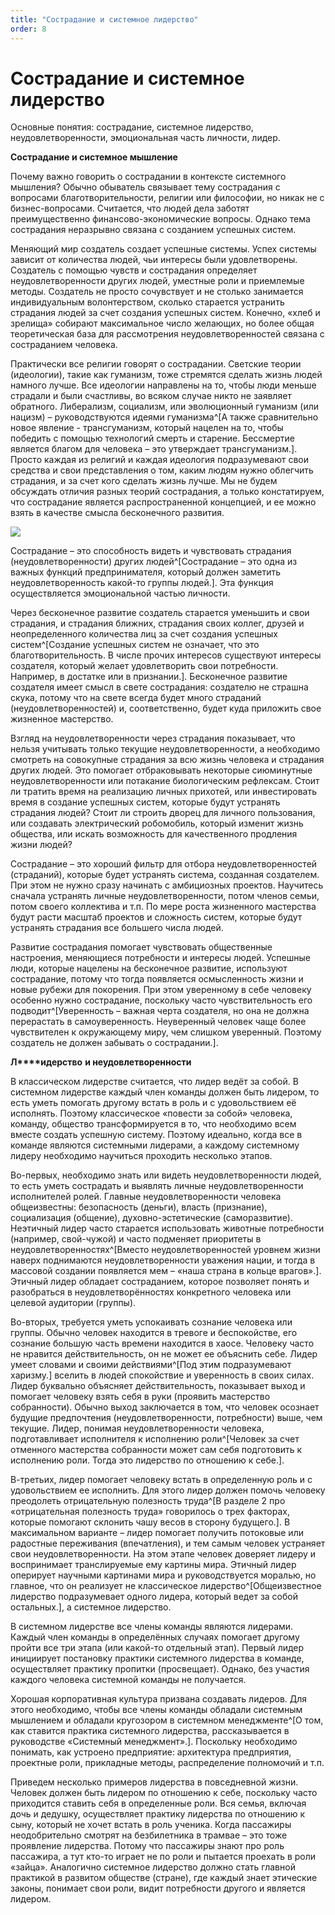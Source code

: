 ```yaml
---
title: "Сострадание и системное лидерство"
order: 8
---
```


# Сострадание и системное лидерство

Основные понятия: сострадание, системное лидерство, неудовлетворенности, эмоциональная часть личности, лидер.

**Сострадание и системное мышление**

Почему важно говорить о сострадании в контексте системного мышления? Обычно обыватель связывает тему сострадания с вопросами благотворительности, религии или философии, но никак не с бизнес-вопросами. Считается, что людей дела заботят преимущественно финансово-экономические вопросы. Однако тема сострадания неразрывно связана с созданием успешных систем.

Меняющий мир создатель создает успешные системы. Успех системы зависит от количества людей, чьи интересы были удовлетворены. Создатель с помощью чувств и сострадания определяет неудовлетворенности других людей, уместные роли и приемлемые методы. Создатель не просто сочувствует и не столько занимается индивидуальным волонтерством, сколько старается устранить страдания людей за счет создания успешных систем. Конечно, «хлеб и зрелища» собирают максимальное число желающих, но более общая теоретическая база для рассмотрения неудовлетворенностей связана с состраданием человека.

Практически все религии говорят о сострадании. Светские теории (идеологии), такие как гуманизм, тоже стремятся сделать жизнь людей намного лучше. Все идеологии направлены на то, чтобы люди меньше страдали и были счастливы, во всяком случае никто не заявляет обратного. Либерализм, социализм, или эволюционный гуманизм (или нацизм) – руководствуются идеями гуманизма^[А также сравнительно новое явление - трансгуманизм, который нацелен на то, чтобы победить с помощью технологий смерть и старение. Бессмертие является благом для человека – это утверждает трансгуманизм.]. Просто каждая из религий и каждая идеология подразумевают свои средства и свои представления о том, каким людям нужно облегчить страдания, и за счет кого сделать жизнь лучше. Мы не будем обсуждать отличия разных теорий сострадания, а только констатируем, что сострадание является распространенной концепцией, и ее можно взять в качестве смысла бесконечного развития.

![](/ru/personal/systems-self-development/54.png)

Сострадание – это способность видеть и чувствовать страдания (неудовлетворенности) других людей^[Сострадание – это одна из важных функций предпринимателя, который должен заметить неудовлетворенность какой-то группы людей.]. Эта функция осуществляется эмоциональной частью личности.

Через бесконечное развитие создатель старается уменьшить и свои страдания, и страдания ближних, страдания своих коллег, друзей и неопределенного количества лиц за счет создания успешных систем^[Создание успешных систем не означает, что это благотворительность. В числе прочих интересов существуют интересы создателя, который желает удовлетворить свои потребности. Например, в достатке или в признании.]. Бесконечное развитие создателя имеет смысл в свете сострадания: создателю не страшна скука, потому что на свете всегда будет много страданий (неудовлетворенностей) и, соответственно, будет куда приложить свое жизненное мастерство.

Взгляд на неудовлетворенности через страдания показывает, что нельзя учитывать только текущие неудовлетворенности, а необходимо смотреть на совокупные страдания за всю жизнь человека и страдания других людей. Это помогает отбраковывать некоторые сиюминутные неудовлетворенности или потакание биологическим рефлексам. Стоит ли тратить время на реализацию личных прихотей, или инвестировать время в создание успешных систем, которые будут устранять страдания людей? Стоит ли строить дворец для личного пользования, или создавать электрический робомобиль, который изменит жизнь общества, или искать возможность для качественного продления жизни людей?

Сострадание – это хороший фильтр для отбора неудовлетворенностей (страданий), которые будет устранять система, созданная создателем. При этом не нужно сразу начинать с амбициозных проектов. Научитесь сначала устранять личные неудовлетворенности, потом членов семьи, потом своего коллектива и т.п. По мере роста жизненного мастерства будут расти масштаб проектов и сложность систем, которые будут устранять страдания все большего числа людей.

Развитие сострадания помогает чувствовать общественные настроения, меняющиеся потребности и интересы людей. Успешные люди, которые нацелены на бесконечное развитие, используют сострадание, потому что тогда появляется осмысленность жизни и новые рубежи для покорения. При этом уверенному в себе человеку особенно нужно сострадание, поскольку часто чувствительность его подводит^[Уверенность – важная черта создателя, но она не должна перерастать в самоуверенность. Неуверенный человек чаще более чувствителен к окружающему миру, чем слишком уверенный. Поэтому создатель не должен забывать о сострадании.].

**Л****идерство** **и неудовлетворенности**

В классическом лидерстве считается, что лидер ведёт за собой. В системном лидерстве каждый член команды должен быть лидером, то есть уметь помогать другому встать в роль и с удовольствием её исполнять. Поэтому классическое «повести за собой» человека, команду, общество трансформируется в то, что необходимо всем вместе создать успешную систему. Поэтому идеально, когда все в команде являются системными лидерами, а каждому системному лидеру необходимо научиться проходить несколько этапов.

Во-первых, необходимо знать или видеть неудовлетворенности людей, то есть уметь сострадать и выявлять личные неудовлетворенности исполнителей ролей. Главные неудовлетворенности человека общеизвестны: безопасность (деньги), власть (признание), социализация (общение), духовно-эстетические (саморазвитие). Неэтичный лидер часто старается использовать животные потребности (например, свой-чужой) и часто подменяет приоритеты в неудовлетворенностях^[Вместо неудовлетворенностей уровнем жизни наверх поднимаются неудовлетворенности уважения нации, и тогда в массовой создании появляется мем – «наша страна в кольце врагов».]. Этичный лидер обладает состраданием, которое позволяет понять и разобраться в неудовлетворённостях конкретного человека или целевой аудитории (группы).

Во-вторых, требуется уметь успокаивать сознание человека или группы. Обычно человек находится в тревоге и беспокойстве, его сознание большую часть времени находится в хаосе. Человеку часто не нравится действительность, он не может ее объяснить себе. Лидер умеет словами и своими действиями^[Под этим подразумевают харизму.] вселить в людей спокойствие и уверенность в своих силах. Лидер буквально объясняет действительность, показывает выход и помогает человеку взять себя в руки (проявить мастерство собранности). Обычно выход заключается в том, что человек осознает будущие предпочтения (неудовлетворенности, потребности) выше, чем текущие. Лидер, понимая неудовлетворенности человека, подготавливает исполнителя к исполнению роли^[Человек за счет отменного мастерства собранности может сам себя подготовить к исполнению роли. Тогда это лидерство по отношению к себе.].

В-третьих, лидер помогает человеку встать в определенную роль и с удовольствием ее исполнить. Для этого лидер должен помочь человеку преодолеть отрицательную полезность труда^[В разделе 2 про «отрицательная полезность труда» говорилось о трех факторах, которые помогают склонить чашу весов в сторону будущего.]. В максимальном варианте – лидер помогает получить потоковые или радостные переживания (впечатления), и тем самым человек устраняет свои неудовлетворенности. На этом этапе человек доверяет лидеру и воспринимает транслируемые ему картины мира. Этичный лидер оперирует научными картинами мира и руководствуется моралью, но главное, что он реализует не классическое лидерство^[Общеизвестное лидерство подразумевает одного лидера, который ведет за собой остальных.], а системное лидерство.

В системном лидерстве все члены команды являются лидерами. Каждый член команды в определённых случаях помогает другому пройти все три этапа (или какой-то отдельный этап). Первый лидер инициирует постановку практики системного лидерства в команде, осуществляет практику пропитки (просвещает). Однако, без участия каждого человека системной команды не получается.

Хорошая корпоративная культура призвана создавать лидеров. Для этого необходимо, чтобы все члены команды обладали системным мышлением и обладали кругозором в системном менеджменте^[О том, как ставится практика системного лидерства, рассказывается в руководстве «Системный менеджмент».]. Поскольку необходимо понимать, как устроено предприятие: архитектура предприятия, проектные роли, прикладные методы, распределение полномочий и т.п.

Приведем несколько примеров лидерства в повседневной жизни. Человек должен быть лидером по отношению к себе, поскольку часто приходится ставить себя в определенные роли. Вся семья, включая дочь и дедушку, осуществляет практику лидерства по отношению к сыну, который не хочет встать в роль ученика. Когда пассажиры неодобрительно смотрят на безбилетника в трамвае – это тоже проявление лидерства. Потому что пассажиры знают про роль пассажира, а тут кто-то играет не по роли и пытается проехать в роли «зайца». Аналогично системное лидерство должно стать главной практикой в развитом обществе (стране), где каждый знает этические законы, понимает свои роли, видит потребности другого и является лидером.